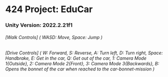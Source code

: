 # 424 Project: EduCar

### Unity Version: 2022.2.21f1

###### [Walk Controls] ( WASD: Move, Space: Jump )
###### [Drive Controls] ( W: Forward, S: Reverse, A: Turn left, D: Turn right, Space: Handbrake, E: Get in the car, Q: Get out of the car, 1: Camera Mode 1{Outside}, 2: Camera Mode 2{Front}, 3: Camera Mode 3{Backwards}, B: Opens the bonnet of the car when reached to the car-bonnet-mission )
